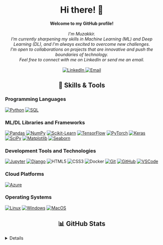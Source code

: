 <h1 align="center">Hi there! 👋</h1>

<p align="center">
    <b>Welcome to my GitHub profile!</b><br><br>
    <i>
        I'm Muzakkir.<br>
        I'm currently sharpening my skills in Machine Learning (ML) and Deep Learning (DL), and I'm always excited to overcome new challenges.<br>
        I'm open to collaborations on projects that are innovative and push the boundaries of technology.<br>
        Feel free to connect with me on LinkedIn or send me an email.<br>
    </i><br>
    <a href="https://www.linkedin.com/in/syed-muzakkir-hussain/">
        <img src="https://img.shields.io/badge/LinkedIn-blue?style=flat-square&logo=linkedin" alt="LinkedIn">
    </a>
    <a href="mailto:muzakkirhussain011@gmail.com">
        <img src="https://img.shields.io/badge/Email-blue?style=flat-square&logo=gmail&logoColor=white" alt="Email">
    </a>
</p>

<h2 align="center">🔧 Skills & Tools</h2>

### Programming Languages

[![Python](https://img.shields.io/badge/python-black?style=for-the-badge&logo=python)](https://github.com/muzakkirhussain011)
[![SQL](https://img.shields.io/badge/sql-black?style=for-the-badge&logo=mysql)](https://github.com/muzakkirhussain011)

### ML/DL Libraries and Frameworks

[![Pandas](https://img.shields.io/badge/pandas-black?style=for-the-badge&logo=pandas)](https://github.com/muzakkirhussain011)
[![NumPy](https://img.shields.io/badge/numpy-black?style=for-the-badge&logo=numpy)](https://github.com/muzakkirhussain011)
[![Scikit-Learn](https://img.shields.io/badge/scikit--learn-black?style=for-the-badge&logo=scikit-learn)](https://github.com/muzakkirhussain011)
[![TensorFlow](https://img.shields.io/badge/TensorFlow-black?style=for-the-badge&logo=TensorFlow&logoColor=white)](https://github.com/muzakkirhussain011)
[![PyTorch](https://img.shields.io/badge/PyTorch-black?style=for-the-badge&logo=PyTorch)](https://github.com/muzakkirhussain011)
[![Keras](https://img.shields.io/badge/Keras-black?style=for-the-badge&logo=keras)](https://github.com/muzakkirhussain011)
[![SciPy](https://img.shields.io/badge/SciPy-black?style=for-the-badge&logo=scipy)](https://github.com/muzakkirhussain011)
[![Matplotlib](https://img.shields.io/badge/Matplotlib-black?style=for-the-badge&logo=Matplotlib)](https://github.com/muzakkirhussain011)
[![Seaborn](https://img.shields.io/badge/Seaborn-black?style=for-the-badge&logo=seaborn)](https://github.com/muzakkirhussain011)

### Development Tools and Technologies

[![Jupyter](https://img.shields.io/badge/Jupyter-black?style=for-the-badge&logo=Jupyter)](https://github.com/muzakkirhussain011)
[![Django](https://img.shields.io/badge/django-black?style=for-the-badge&logo=django)](https://github.com/muzakkirhussain011)
![HTML5](https://img.shields.io/badge/html5-black?style=for-the-badge&logo=html5)
![CSS3](https://img.shields.io/badge/css3-black?style=for-the-badge&logo=css3)
![Docker](https://img.shields.io/badge/docker-black?style=for-the-badge&logo=docker)
[![Git](https://img.shields.io/badge/Git-black?style=for-the-badge&logo=git)](https://github.com/muzakkirhussain011)
[![GitHub](https://img.shields.io/badge/GitHub-black?style=for-the-badge&logo=github)](https://github.com/muzakkirhussain011)
[![VSCode](https://img.shields.io/badge/VSCode-black?style=for-the-badge&logo=visual-studio-code)](https://github.com/muzakkirhussain011)

### Cloud Platforms

[![Azure](https://img.shields.io/badge/Azure-black?style=for-the-badge&logo=microsoft-azure)](https://github.com/muzakkirhussain011)

### Operating Systems

[![Linux](https://img.shields.io/badge/linux-black?style=for-the-badge&logo=Linux)](https://github.com/muzakkirhussain011)
[![Windows](https://img.shields.io/badge/Windows-black?style=for-the-badge&logo=Windows)](https://github.com/muzakkirhussain011)
[![MacOS](https://img.shields.io/badge/MacOS-black?style=for-the-badge&logo=Apple)](https://github.com/muzakkirhussain011)

<h2 align="center">📊 GitHub Stats</h2>

<details>
<p align="center">
  <a href="https://github.com/muzakkirhussain011">
    <img src="http://github-profile-summary-cards.vercel.app/api/cards/profile-details?username=muzakkirhussain011&theme=transparent" />
  </a>
  <a href="https://github.com/muzakkirhussain011">
    <img src="https://github-readme-streak-stats.herokuapp.com/?user=muzakkirhussain011&hide_border=true&card_width=338&theme=transparent" />
  </a>
  <a href="https://github.com/muzakkirhussain011">
    <img src="http://github-profile-summary-cards.vercel.app/api/cards/stats?username=muzakkirhussain011&theme=transparent" />
  </a>
</p>

</details>


